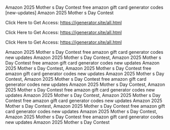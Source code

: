 Amazon 2025 Mother s Day Contest free amazon gift card generator codes [new-updates] Amazon 2025 Mother s Day Contest

Click Here to Get Access: https://igenerator.site/all.html

Click Here to Get Access: https://igenerator.site/all.html

Click Here to Get Access: https://igenerator.site/all.html

Amazon 2025 Mother s Day Contest free amazon gift card generator codes new updates Amazon 2025 Mother s Day Contest, Amazon 2025 Mother s Day Contest free amazon gift card generator codes new updates Amazon 2025 Mother s Day Contest, Amazon 2025 Mother s Day Contest free amazon gift card generator codes new updates Amazon 2025 Mother s Day Contest, Amazon 2025 Mother s Day Contest free amazon gift card generator codes new updates Amazon 2025 Mother s Day Contest, Amazon 2025 Mother s Day Contest free amazon gift card generator codes new updates Amazon 2025 Mother s Day Contest, Amazon 2025 Mother s Day Contest free amazon gift card generator codes new updates Amazon 2025 Mother s Day Contest, Amazon 2025 Mother s Day Contest free amazon gift card generator codes new updates Amazon 2025 Mother s Day Contest, Amazon 2025 Mother s Day Contest free amazon gift card generator codes new updates Amazon 2025 Mother s Day Contest
